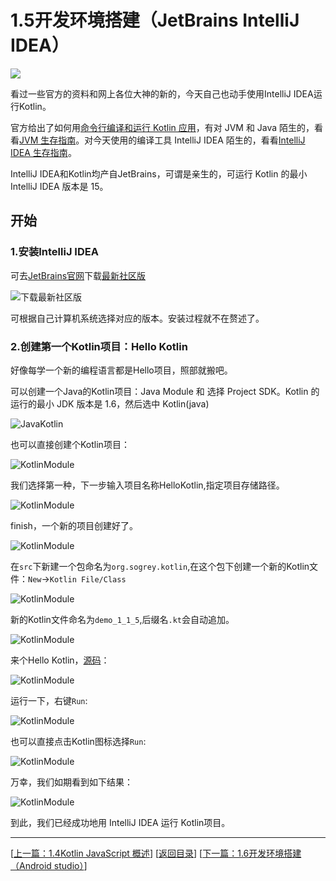 # 1.5开发环境搭建（JetBrains IntelliJ IDEA）

![](https://sogrey.github.io/Kotlin-Notes/notes/img/projectkotlinbyjetbrains.png)

看过一些官方的资料和网上各位大神的新的，今天自己也动手使用IntelliJ IDEA运行Kotlin。

官方给出了如何用[命令行编译和运行 Kotlin 应用](http://kotlinlang.org/docs/tutorials/command-line.html)，有对 JVM 和 Java 陌生的，看看[JVM 生存指南](http://hadihariri.com/2013/12/29/jvm-minimal-survival-guide-for-the-dotnet-developer/)。对今天使用的编译工具 IntelliJ IDEA 陌生的，看看[IntelliJ IDEA 生存指南](http://hadihariri.com/2014/01/06/intellij-idea-minimal-survival-guide/)。

IntelliJ IDEA和Kotlin均产自JetBrains，可谓是亲生的，可运行 Kotlin 的最小 IntelliJ IDEA 版本是 15。

## 开始

### 1.安装IntelliJ IDEA

可去[JetBrains官网](https://www.jetbrains.com)下载[最新社区版](https://www.jetbrains.com/idea/download/index.html)

![下载最新社区版](https://sogrey.github.io/Kotlin-Notes/notes/img/2017-06-19_095629.png)

可根据自己计算机系统选择对应的版本。安装过程就不在赘述了。

### 2.创建第一个Kotlin项目：Hello Kotlin

好像每学一个新的编程语言都是Hello项目，照部就搬吧。

可以创建一个Java的Kotlin项目：Java Module 和 选择 Project SDK。Kotlin 的运行的最小 JDK 版本是 1.6，然后选中 Kotlin(java) 

![JavaKotlin](https://sogrey.github.io/Kotlin-Notes/notes/img/2017-06-19_101621.png)

也可以直接创建个Kotlin项目：

![KotlinModule](https://sogrey.github.io/Kotlin-Notes/notes/img/2017-06-19_101644.png)

我们选择第一种，下一步输入项目名称HelloKotlin,指定项目存储路径。

![KotlinModule](https://sogrey.github.io/Kotlin-Notes/notes/img/2017-06-19_102232.png)

finish，一个新的项目创建好了。

![KotlinModule](https://sogrey.github.io/Kotlin-Notes/notes/img/2017-06-19_102648.jpg)

在`src`下新建一个包命名为`org.sogrey.kotlin`,在这个包下创建一个新的Kotlin文件：`New`->`Kotlin File/Class`

![KotlinModule](https://sogrey.github.io/Kotlin-Notes/notes/img/2017-06-19_115018.jpg)

新的Kotlin文件命名为`demo_1_1_5`,后缀名`.kt`会自动追加。

![KotlinModule](https://sogrey.github.io/Kotlin-Notes/notes/img/2017-06-19_121426.jpg)

来个Hello Kotlin，[源码]()：

![KotlinModule](https://sogrey.github.io/Kotlin-Notes/notes/img/2017-06-19_121550.jpg)

运行一下，右键`Run`:

![KotlinModule](https://sogrey.github.io/Kotlin-Notes/notes/img/2017-06-19_121734.jpg)

也可以直接点击Kotlin图标选择`Run`:

![KotlinModule](https://sogrey.github.io/Kotlin-Notes/notes/img/2017-06-19_125356.jpg)

万幸，我们如期看到如下结果：

![KotlinModule](https://sogrey.github.io/Kotlin-Notes/notes/img/2017-06-19_125126.jpg)

到此，我们已经成功地用 IntelliJ IDEA 运行 Kotlin项目。

---
[[上一篇：1.4Kotlin JavaScript 概述](https://sogrey.github.io/Kotlin-Notes/notes/1%E6%A6%82%E8%BF%B0/1.4Kotlin%20JavaScript%20%E6%A6%82%E8%BF%B0)] [[返回目录](https://sogrey.github.io/Kotlin-Notes/)] [[下一篇：1.6开发环境搭建（Android studio）](https://sogrey.github.io/Kotlin-Notes/notes/1%E6%A6%82%E8%BF%B0/1.6%E5%BC%80%E5%8F%91%E7%8E%AF%E5%A2%83%E6%90%AD%E5%BB%BA%EF%BC%88Android%20studio%EF%BC%89)]